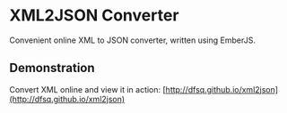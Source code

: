 # XML2JSON Converter

Convenient online XML to JSON converter, written using EmberJS.

## Demonstration

Convert XML online and view it in action: [http://dfsq.github.io/xml2json](http://dfsq.github.io/xml2json)
